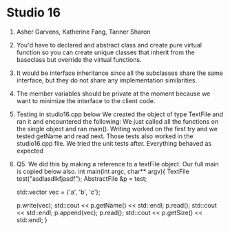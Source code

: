 # Studio 16
1. Asher Garvens, Katherine Fang, Tanner Sharon
2. You'd have to declared and abstract class and create pure virtual function
   so you can create unique classes that inherit from the baseclass but override
   the virtual functions.
3. It would be interface inheritance since all the subclasses share the same interface, but they
   do not share any implementation similarities.
4. The member variables should be private at the moment because we want to minimize the interface 
   to the client code.
5. Testing in studio16.cpp below
   We created the object of type TextFile and ran it and encountered the following:
   We just called all the functions on the single object and ran main().
   Writing worked on the first try and we tested getName and read next. Those tests also worked in
   the studio16.cpp file. We tried the unit tests after. Everything behaved as expected
6. Q5. We did this by making a reference to a textFile object. Our full main is copied below also.
   int main(int argc, char** argv){
   TextFile test("asdlasdlkfjasdf");
   AbstractFile &p = test;

   std::vector<char> vec = {'a', 'b', 'c'};

   p.write(vec);
   std::cout << p.getName() << std::endl;
   p.read();
   std::cout << std::endl;
   p.append(vec);
   p.read();
   std::cout << p.getSize() << std::endl;
   }
   